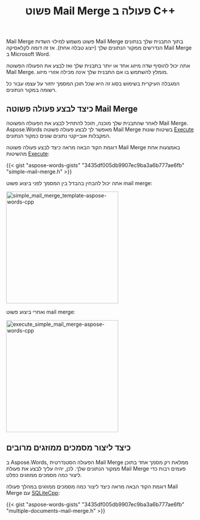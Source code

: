 ﻿---
title: פשוט Mail Merge פעולה ב C++
second_title: Aspose.Words עבור C++
articleTitle: פשוט Mail Merge פעולה
linktitle: פשוט Mail Merge פעולה
type: docs
description: "Mail Merge פשוט משמש למילוי השדות Mail Merge בתוך התבנית שלך בנתונים הנדרשים ממקור הנתונים שלך – הוא דומה לקלאסי Mail Merge ב Microsoft Word. הוסף שדה מיזוג אחד או יותר בתבנית שלך ולאחר מכן בצע את הפעולה הפשוטה Mail Merge."
keywords: "how to execute Mail Merge c++"
weight: 10
url: /he/cpp/simple-mail-merge-operation/
timestamp: 2024-09-24-14-35-44
---

Mail Merge פשוט משמש למילוי השדות Mail Merge בתוך התבנית שלך בנתונים הנדרשים ממקור הנתונים שלך (ייצוג טבלה אחת). אז זה דומה לקלאסיקה Mail Merge ב Microsoft Word.

אתה יכול להוסיף שדה מיזוג אחד או יותר בתבנית שלך ואז לבצע את הפעולה הפשוטה Mail Merge. מומלץ להשתמש בו אם התבנית שלך אינה מכילה אזורי מיזוג.

המגבלה העיקרית בשימוש בסוג זה היא שכל תוכן המסמך יחזור על עצמו עבור כל רשומה במקור הנתונים.

## כיצד לבצע פעולה פשוטה Mail Merge

לאחר שהתבנית שלך מוכנה, תוכל להתחיל לבצע את הפעולה הפשוטה Mail Merge. Aspose.Words מאפשר לך לבצע פעולה פשוטה Mail Merge בשיטות שונות [Execute](https://reference.aspose.com/words/cpp/aspose.words.mailmerging/mailmerge/execute/) המקבלות אובייקטי נתונים שונים כמקור הנתונים.

דוגמת הקוד הבאה מראה כיצד לבצע פעולה פשוטה Mail Merge באמצעות אחת מהשיטות [Execute](https://reference.aspose.com/words/cpp/aspose.words.mailmerging/mailmerge/execute/):

{{< gist "aspose-words-gists" "3435df005db9907ec9ba3a6b777ae6fb" "simple-mail-merge.h" >}}

אתה יכול להבחין בהבדל בין המסמך לפני ביצוע פשוט mail merge:

<img src="execute-simple-mail-merge-1.png" alt="simple_mail_merge_template-aspose-words-cpp" style="width:300px"/>

ואחרי ביצוע פשוט mail merge:

<img src="execute-simple-mail-merge-2.png" alt="execute_simple_mail_merge-aspose-words-cpp" style="width:300px"/>

## כיצד ליצור מסמכים ממוזגים מרובים

ב Aspose.Words, הפעולה הסטנדרטית Mail Merge ממלאת רק מסמך אחד בתוכן ממקור הנתונים שלך. לכן, יהיה עליך לבצע את פעולת Mail Merge פעמים רבות כדי ליצור כמה מסמכים ממוזגים כפלט.

דוגמת הקוד הבאה מראה כיצד ליצור כמה מסמכים ממוזגים במהלך פעולה Mail Merge עם [SQLiteCpp](https://github.com/SRombauts/SQLiteCpp):

{{< gist "aspose-words-gists" "3435df005db9907ec9ba3a6b777ae6fb" "multiple-documents-mail-merge.h" >}}
